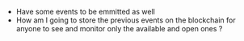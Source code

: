 -   Have some events to be emmitted as well
-   How am I going to store the previous events on the blockchain for anyone to see and monitor only the available and open ones ?
